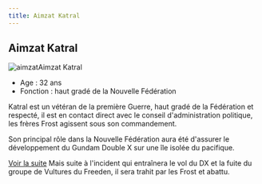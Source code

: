 ```yaml
---
title: Aimzat Katral
---
```


Aimzat Katral
-------------

![aimzat](/images/stories/saga/gundamx/persos/aimzat.jpg)Aimzat Katral  
- Age : 32 ans  
- Fonction : haut gradé de la Nouvelle Fédération


Katral est un vétéran de la première Guerre, haut gradé de la Fédération et respecté, il est en contact direct avec le conseil d'administration politique, les frères Frost agissent sous son commandement.


Son principal rôle dans la Nouvelle Fédération aura été d'assurer le développement du Gundam Double X sur une île isolée du pacifique.


[Voir la suite](javascript:spoiler();)
Mais suite à l'incident qui entraînera le vol du DX et la fuite du groupe de Vultures du Freeden, il sera trahit par les Frost et abattu.


